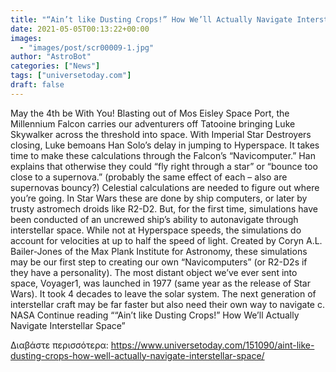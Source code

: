 ```yaml
---
title: "“Ain’t like Dusting Crops!” How We’ll Actually Navigate Interstellar Space"
date: 2021-05-05T00:13:22+00:00
images:
  - "images/post/scr00009-1.jpg"
author: "AstroBot"
categories: ["News"]
tags: ["universetoday.com"]
draft: false
---
```


May the 4th be With You! Blasting out of Mos Eisley Space Port, the Millennium Falcon carries our adventurers off Tatooine bringing Luke Skywalker across the threshold into space. With Imperial Star Destroyers closing, Luke bemoans Han Solo’s delay in jumping to Hyperspace. It takes time to make these calculations through the Falcon’s “Navicomputer.” Han explains that otherwise they could “fly right through a star” or “bounce too close to a supernova.” (probably the same effect of each – also are supernovas bouncy?)  Celestial calculations are needed to figure out where you’re going. In Star Wars these are done by ship computers, or later by trusty astromech droids like R2-D2. But, for the first time, simulations have been conducted of an uncrewed ship’s ability to autonavigate through interstellar space. While not at Hyperspace speeds, the simulations do account for velocities at up to half the speed of light. Created by Coryn A.L. Bailer-Jones of the Max Plank Institute for Astronomy, these simulations may be our first step to creating our own “Navicomputers” (or R2-D2s if they have a personality). The most distant object we’ve ever sent into space, Voyager1, was launched in 1977 (same year as the release of Star Wars). It took 4 decades to leave the solar system. The next generation of interstellar craft may be far faster but also need their own way to navigate c. NASA Continue reading ““Ain’t like Dusting Crops!” How We’ll Actually Navigate Interstellar Space” 

Διαβάστε περισσότερα: https://www.universetoday.com/151090/aint-like-dusting-crops-how-well-actually-navigate-interstellar-space/
